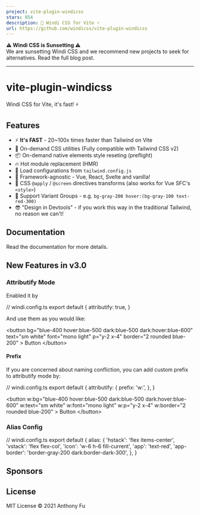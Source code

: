 ```yaml
---
project: vite-plugin-windicss
stars: 854
description: 🍃 Windi CSS for Vite ⚡️
url: https://github.com/windicss/vite-plugin-windicss
---
```


**⚠️ Windi CSS is Sunsetting ⚠️**  
We are sunsetting Windi CSS and we recommend new projects to seek for alternatives. Read the full blog post.

* * *

vite-plugin-windicss
====================

Windi CSS for Vite, it's fast! ⚡️  

Features
--------

-   ⚡️ **It's FAST** - 20~100x times faster than Tailwind on Vite
-   🧩 On-demand CSS utilities (Fully compatible with Tailwind CSS v2)
-   📦 On-demand native elements style reseting (preflight)
-   🔥 Hot module replacement (HMR)
-   🍃 Load configurations from `tailwind.config.js`
-   🤝 Framework-agnostic - Vue, React, Svelte and vanilla!
-   📄 CSS `@apply` / `@screen` directives transforms (also works for Vue SFC's `<style>`)
-   🎳 Support Variant Groups - e.g. `bg-gray-200 hover:(bg-gray-100 text-red-300)`
-   😎 "Design in Devtools" - if you work this way in the traditional Tailwind, no reason we can't!

Documentation
-------------

Read the documentation for more details.

New Features in v3.0
--------------------

### Attributify Mode

Enabled it by

// windi.config.ts
export default {
  attributify: true,
}

And use them as you would like:

<button 
  bg\="blue-400 hover:blue-500 dark:blue-500 dark:hover:blue-600"
  text\="sm white"
  font\="mono light"
  p\="y-2 x-4"
  border\="2 rounded blue-200"
\>
  Button
</button\>

#### Prefix

If you are concerned about naming confliction, you can add custom prefix to attributify mode by:

// windi.config.ts
export default {
  attributify: {
    prefix: 'w:',
  },
}

<button 
  w:bg\="blue-400 hover:blue-500 dark:blue-500 dark:hover:blue-600"
  w:text\="sm white"
  w:font\="mono light"
  w:p\="y-2 x-4"
  w:border\="2 rounded blue-200"
\>
  Button
</button\>

### Alias Config

// windi.config.ts
export default {
  alias: {
    'hstack': 'flex items-center',
    'vstack': 'flex flex-col',
    'icon': 'w-6 h-6 fill-current',
    'app': 'text-red',
    'app-border': 'border-gray-200 dark:border-dark-300',
  },
}

Sponsors
--------

License
-------

MIT License © 2021 Anthony Fu
